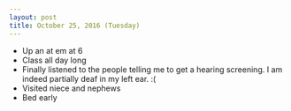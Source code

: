 ```yaml
---
layout: post
title: October 25, 2016 (Tuesday)
---
```


* Up an at em at 6
* Class all day long
* Finally listened to the people telling me to get a hearing screening. I am indeed partially deaf in my left ear. :(
* Visited niece and nephews
* Bed early